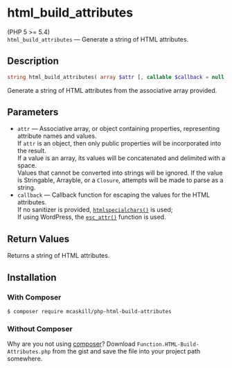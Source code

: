 # html_build_attributes

(PHP 5 >= 5.4)  
`html_build_attributes` — Generate a string of HTML attributes.

## Description

```php
string html_build_attributes( array $attr [, callable $callback = null ] )
```

Generate a string of HTML attributes from the associative array provided.

## Parameters

- `attr` — Associative array, or object containing properties, representing attribute names and values.  
  If `attr` is an object, then only public properties will be incorporated into the result.  
  If a value is an array, its values will be concatenated and delimited with a space.  
	Values that cannot be converted into strings will be ignored. If the value is Stringable, Arrayble, or a `Closure`, attempts will be made to parse as a string. 
- `callback` — Callback function for escaping the values for the HTML attributes.  
  If no sanitizer is provided, [`htmlspecialchars()`](http://php.net/htmlspecialchars) is used;  
  If using WordPress, the [`esc_attr()`](https://developer.wordpress.org/reference/functions/esc_attr/) function is used.

## Return Values

Returns a string of HTML attributes.

## Installation

### With Composer

```
$ composer require mcaskill/php-html-build-attributes
```

### Without Composer

Why are you not using [composer](http://getcomposer.org/)? Download `Function.HTML-Build-Attributes.php` from the gist and save the file into your project path somewhere.
